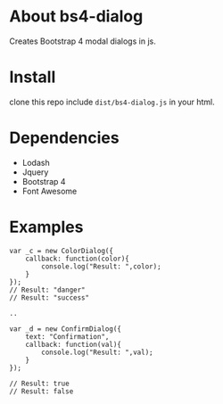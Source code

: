 # About bs4-dialog

Creates Bootstrap 4 modal dialogs in js.

# Install

clone this repo
include `dist/bs4-dialog.js` in your html.

# Dependencies

- Lodash
- Jquery
- Bootstrap 4
- Font Awesome

# Examples

```
var _c = new ColorDialog({ 
    callback: function(color){
        console.log("Result: ",color);
    }
});
// Result: "danger"
// Result: "success"

..

var _d = new ConfirmDialog({ 
    text: "Confirmation", 
    callback: function(val){ 
        console.log("Result: ",val); 
    } 
});

// Result: true
// Result: false
```
